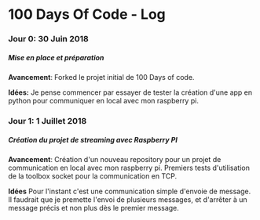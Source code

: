 # 100 Days Of Code - Log

### Jour 0: 30 Juin 2018
##### Mise en place et préparation

**Avancement**: Forked le projet initial de 100 Days of code.

**Idées:** Je pense commencer par essayer de tester la création d'une app en python pour communiquer en local avec mon raspberry pi.


### Jour 1: 1 Juillet 2018
##### Création du projet de streaming avec Raspberry PI

**Avancement**: Création d'un nouveau repository pour un projet de communication en local avec mon raspberry pi. Premiers tests d'utilisation de la toolbox socket pour la communication en TCP.

**Idées** Pour l'instant c'est une communication simple d'envoie de message. Il faudrait que je premette l'envoi de plusieurs messages, et d'arrêter à un message précis et non plus dès le premier message.
